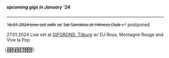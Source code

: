 ##### upcoming gigs in January '24

---

1̶6̶.0̶1̶.2̶0̶2̶4̶
L̶i̶v̶e̶ s̶e̶t̶ w̶i̶t̶h̶ w̶/ S̶o̶l̶ S̶a̶r̶r̶a̶t̶e̶a̶ a̶t̶ H̶i̶t̶n̶e̶s̶s̶ C̶l̶u̶b̶ ↩ postponed

27.01.2024
Live set at [GIFGROND, Tilburg](http://gifgrond.nl/) w/ DJ Rosa, Montagne Rouge and Vive la Pop

𝑠̥̊⃝𝑒̥̊⃝𝑒̥̊⃝ 𝑦̥̊⃝𝑜̥̊⃝𝑢̥̊⃝ 𝑡̥̊⃝ℎ̥̊⃝𝑒̥̊⃝𝑟̥̊⃝𝑒̥̊⃝
